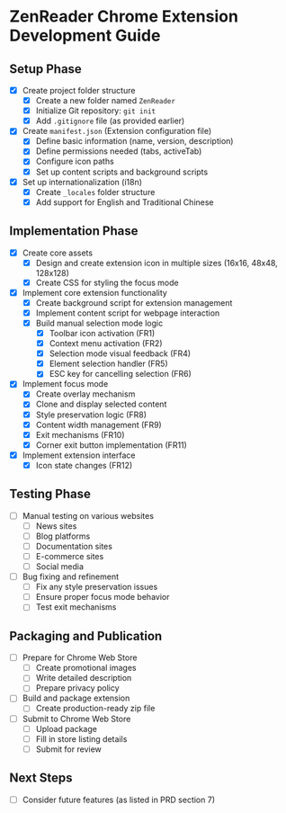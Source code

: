 # ZenReader Chrome Extension Development Guide

## Setup Phase

- [X] Create project folder structure
  - [X] Create a new folder named `ZenReader`
  - [X] Initialize Git repository: `git init`
  - [X] Add `.gitignore` file (as provided earlier)
- [X] Create `manifest.json` (Extension configuration file)
  - [X] Define basic information (name, version, description)
  - [X] Define permissions needed (tabs, activeTab)
  - [X] Configure icon paths
  - [X] Set up content scripts and background scripts
- [X] Set up internationalization (i18n)
  - [X] Create `_locales` folder structure
  - [X] Add support for English and Traditional Chinese

## Implementation Phase

- [X] Create core assets
  - [X] Design and create extension icon in multiple sizes (16x16, 48x48, 128x128)
  - [X] Create CSS for styling the focus mode
- [X] Implement core extension functionality
  - [X] Create background script for extension management
  - [X] Implement content script for webpage interaction
  - [X] Build manual selection mode logic
    - [X] Toolbar icon activation (FR1)
    - [X] Context menu activation (FR2)
    - [X] Selection mode visual feedback (FR4)
    - [X] Element selection handler (FR5)
    - [X] ESC key for cancelling selection (FR6)
- [X] Implement focus mode
  - [X] Create overlay mechanism
  - [X] Clone and display selected content
  - [X] Style preservation logic (FR8)
  - [X] Content width management (FR9)
  - [X] Exit mechanisms (FR10)
  - [X] Corner exit button implementation (FR11)
- [X] Implement extension interface
  - [X] Icon state changes (FR12)

## Testing Phase

- [ ] Manual testing on various websites
  - [ ] News sites
  - [ ] Blog platforms
  - [ ] Documentation sites
  - [ ] E-commerce sites
  - [ ] Social media
- [ ] Bug fixing and refinement
  - [ ] Fix any style preservation issues
  - [ ] Ensure proper focus mode behavior
  - [ ] Test exit mechanisms

## Packaging and Publication

- [ ] Prepare for Chrome Web Store
  - [ ] Create promotional images
  - [ ] Write detailed description
  - [ ] Prepare privacy policy
- [ ] Build and package extension
  - [ ] Create production-ready zip file
- [ ] Submit to Chrome Web Store
  - [ ] Upload package
  - [ ] Fill in store listing details
  - [ ] Submit for review

## Next Steps

- [ ] Consider future features (as listed in PRD section 7)
